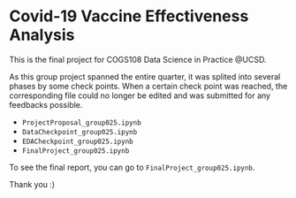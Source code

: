 # Covid-19 Vaccine Effectiveness Analysis

This is the final project for COGS108 Data Science in Practice @UCSD.

As this group project spanned the entire quarter, it was splited into several phases by some check points. When a certain check point was reached, the corresponding file could no longer be edited and was submitted for any feedbacks possible.
- `ProjectProposal_group025.ipynb`
- `DataCheckpoint_group025.ipynb`
- `EDACheckpoint_group025.ipynb`
- `FinalProject_group025.ipynb`

To see the final report, you can go to `FinalProject_group025.ipynb`.

Thank you :)
